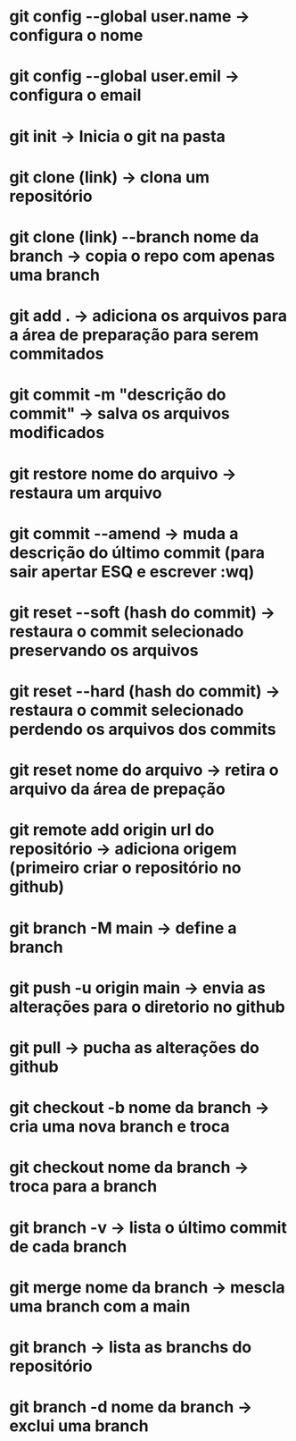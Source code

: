 # git config --global user.name -> configura o nome

# git config --global user.emil -> configura o email

# git init -> Inicia o git na pasta

# git clone (link) -> clona um repositório

# git clone (link) --branch nome da branch -> copia o repo com apenas uma branch

# git add . -> adiciona os arquivos para a área de preparação para serem commitados
 
# git commit -m "descrição do commit" -> salva os arquivos modificados

# git restore nome do arquivo -> restaura um arquivo

# git commit --amend -> muda a descrição do último commit (para sair apertar ESQ e escrever :wq)

# git reset --soft (hash do commit) -> restaura o commit selecionado preservando os arquivos

# git reset --hard (hash do commit) -> restaura o commit selecionado perdendo os arquivos dos commits

# git reset nome do arquivo -> retira o arquivo da área de prepação

# git remote add origin url do repositório -> adiciona origem (primeiro criar o repositório no github)

# git branch -M main -> define a branch

# git push -u origin main -> envia as alterações para o diretorio no github

# git pull -> pucha as alterações do github

# git checkout -b nome da branch -> cria uma nova branch e troca 

# git checkout nome da branch -> troca para a branch

# git branch -v -> lista o último commit de cada branch

# git merge nome da branch -> mescla uma branch com a main

# git branch -> lista as branchs do repositório

# git branch -d nome da branch -> exclui uma branch
